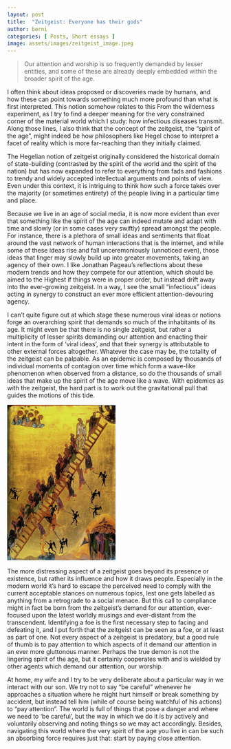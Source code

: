 ```yaml
---
layout: post
title:  "Zeitgeist: Everyone has their gods"
author: berni
categories: [ Posts, Short essays ]
image: assets/images/zeitgeist_image.jpeg
---
```


> Our attention and worship is so frequently demanded by lesser entities, and some of these are already deeply embedded within the broader spirit of the age.

I often think about ideas proposed or discoveries made by humans, and how these can point towards something much more profound than what is first interpreted. This notion somehow relates to this From the wilderness experiment, as I try to find a deeper meaning for the very constrained corner of the material world which I study: how infectious diseases transmit. Along those lines, I also think that the concept of the zeitgeist, the “spirit of the age”, might indeed be how philosophers like Hegel chose to interpret a facet of reality which is more far-reaching than they initially claimed.

The Hegelian notion of zeitgeist originally considered the historical domain of state-building (contrasted by the spirit of the world and the spirit of the nation) but has now expanded to refer to everything from fads and fashions to trendy and widely accepted intellectual arguments and points of view. Even under this context, it is intriguing to think how such a force takes over the majority (or sometimes entirety) of the people living in a particular time and place.

Because we live in an age of social media, it is now more evident than ever that something like the spirit of the age can indeed mutate and adapt with time and slowly (or in some cases very swiftly) spread amongst the people. For instance, there is a plethora of small ideas and sentiments that float around the vast network of human interactions that is the internet, and while some of these ideas rise and fall unceremoniously (unnoticed even), those ideas that linger may slowly build up into greater movements, taking an agency of their own. I like Jonathan Pageau’s reflections about these modern trends and how they compete for our attention, which should be aimed to the Highest if things were in proper order, but instead drift away into the ever-growing zeitgeist. In a way, I see the small “infectious” ideas acting in synergy to construct an ever more efficient attention-devouring agency.

I can’t quite figure out at which stage these numerous viral ideas or notions forge an overarching spirit that demands so much of the inhabitants of its age. It might even be that there is no single zeitgeist, but rather a multiplicity of lesser spirits demanding our attention and enacting their intent in the form of ‘viral ideas’, and that their synergy is attributable to other external forces altogether. Whatever the case may be, the totality of the zeitgeist can be palpable. As an epidemic is composed by thousands of individual moments of contagion over time which form a wave-like phenomenon when observed from a distance, so do the thousands of small ideas that make up the spirit of the age move like a wave. With epidemics as with the zeitgeist, the hard part is to work out the gravitational pull that guides the motions of this tide.

<img src="../assets/images/zeitgeist_image.jpeg" style="width: 50%;" alt="The Ladder of Divine Ascent icon from Saint Catherine’s monastery.">

The more distressing aspect of a zeitgeist goes beyond its presence or existence, but rather its influence and how it draws people. Especially in the modern world it’s hard to escape the perceived need to comply with the current acceptable stances on numerous topics, lest one gets labelled as anything from a retrograde to a social menace. But this call to compliance might in fact be born from the zeitgeist’s demand for our attention, ever-focused upon the latest worldly musings and ever-distant from the transcendent. Identifying a foe is the first necessary step to facing and defeating it, and I put forth that the zeitgeist can be seen as a foe, or at least as part of one. Not every aspect of a zeitgeist is predatory, but a good rule of thumb is to pay attention to which aspects of it demand our attention in an ever more gluttonous manner. Perhaps the true demon is not the lingering spirit of the age, but it certainly cooperates with and is wielded by other agents which demand our attention, our worship.

At home, my wife and I try to be very deliberate about a particular way in we interact with our son. We try not to say “be careful” whenever he approaches a situation where he might hurt himself or break something by accident, but instead tell him (while of course being watchful of his actions) to “pay attention”. The world is full of things that pose a danger and where we need to ‘be careful’, but the way in which we do it is by actively and voluntarily observing and noting things so we may act accordingly. Besides, navigating this world where the very spirit of the age you live in can be such an absorbing force requires just that: start by paying close attention.
